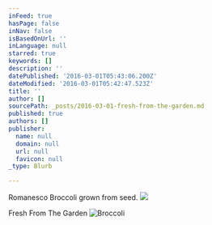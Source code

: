 ```yaml
---
inFeed: true
hasPage: false
inNav: false
isBasedOnUrl: ''
inLanguage: null
starred: true
keywords: []
description: ''
datePublished: '2016-03-01T05:43:06.200Z'
dateModified: '2016-03-01T05:42:47.523Z'
title: ''
author: []
sourcePath: _posts/2016-03-01-fresh-from-the-garden.md
published: true
authors: []
publisher:
  name: null
  domain: null
  url: null
  favicon: null
_type: Blurb

---
```

Romanesco Broccoli grown from seed. ![](https://s3-us-west-2.amazonaws.com/the-grid-img/p/d8d38f0947bf3f413dd561fe765b435e245db697.jpg)

Fresh From The Garden
![Broccoli ](https://s3-us-west-2.amazonaws.com/the-grid-img/p/ac522860aec4665e78d1f8abb170ec4a12836f9f.jpg)